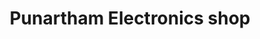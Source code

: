 ---
title: "Punartham Electronics shop"
url: /trivandrum/punartham-electronics-shop/
shop: electronics
---